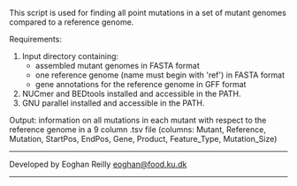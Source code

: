 This script is used for finding all point mutations in a set of mutant genomes compared to a reference genome.

Requirements:
1. Input directory containing:
    - assembled mutant genomes in FASTA format
    - one reference genome (name must begin with 'ref') in FASTA format
    - gene annotations for the reference genome in GFF format
4. NUCmer and BEDtools installed and accessible in the PATH.
5. GNU parallel installed and accessible in the PATH.

Output: information on all mutations in each mutant with respect to the reference genome in a 9 column .tsv file (columns: Mutant, Reference, Mutation, StartPos, EndPos, Gene, Product, Feature_Type, Mutation_Size)
************************************************************
Developed by Eoghan Reilly eoghan@food.ku.dk
************************************************************
